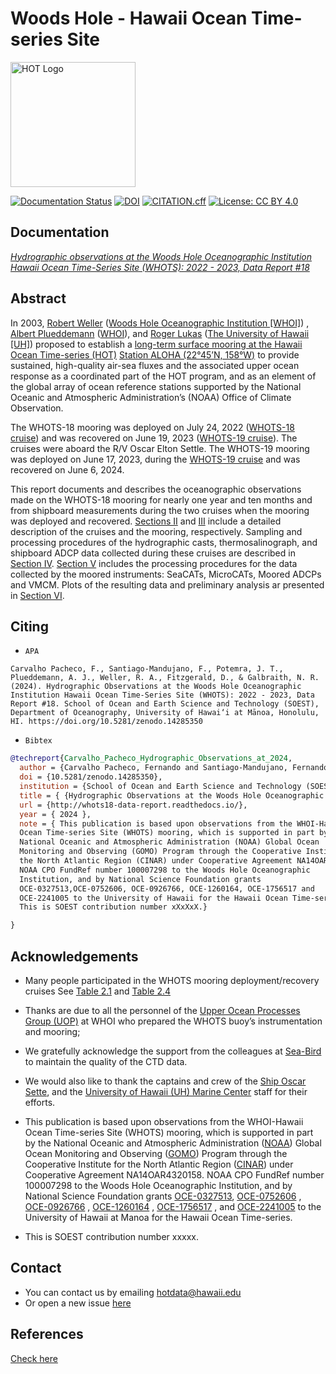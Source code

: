 #  Woods Hole - Hawaii Ocean Time-series Site
[<img src="https://github.com/hot-dogs/whots18-data-report/raw/main/docs/source/_static/_images/new_logo_HOT.png" alt="HOT Logo" height="200"/>](https://hahana.soest.hawaii.edu/hot/)


[![Documentation Status](https://readthedocs.org/projects/whots18-data-report/badge/?version=latest)](https://whots-annual-report.readthedocs.io/projects/whots18-data-report/en/latest/?badge=latest)
[![DOI](https://zenodo.org/badge/doi/10.5281/zenodo.14285350.svg)](https://doi.org/10.5281/zenodo.14285350)
[![CITATION.cff](https://github.com/hot-dogs/whots18-data-report/actions/workflows/cff-validator.yml/badge.svg?branch=main)](https://github.com/hot-dogs/whots18-data-report/actions/workflows/cff-validator.yml)
[![License: CC BY 4.0](https://img.shields.io/badge/License-CC_BY_4.0-lightgrey.svg)](http://creativecommons.org/licenses/by/4.0/)


## Documentation 

[*Hydrographic observations at the Woods Hole Oceanographic Institution Hawaii
Ocean Time-Series Site (WHOTS): 2022 - 2023, Data Report #18*](http://whots18-data-report.readthedocs.io/)

## Abstract

In 2003, [Robert Weller](https://www.whoi.edu/profile/rweller/) ([Woods Hole
Oceanographic Institution [WHOI]](https://www.whoi.edu)) , [Albert
Plueddemann](https://www.whoi.edu/profile/aplueddemann/)
([WHOI](https://www.whoi.edu)), and [Roger
Lukas](http://www.soest.hawaii.edu/oceanography/faculty/rlukas/) ([The
University of Hawaii [UH]](https://manoa.hawaii.edu)) proposed to establish a
[long-term surface mooring at the Hawaii Ocean Time-series
(HOT)](http://www.soest.hawaii.edu/whots/) [Station ALOHA (22°45’N,
158°W)](https://hahana.soest.hawaii.edu/stationaloha/) to provide sustained,
high-quality air-sea fluxes and the associated upper ocean response as a
coordinated part of the HOT program, and as an element of the global array of
ocean reference stations supported by the National Oceanic and Atmospheric
Administration’s (NOAA) Office of Climate Observation. 

The WHOTS-18 mooring was deployed on July 24, 2022 ([WHOTS-18
cruise](http://www.soest.hawaii.edu/whots/wh18_dep.html)) and was recovered on
June 19,  2023 ([WHOTS-19
cruise](http://www.soest.hawaii.edu/whots/wh19_dep.html)). The cruises were
aboard the R/V Oscar Elton Settle. The WHOTS-19 mooring was deployed on June
17, 2023, during the [WHOTS-19
cruise](http://www.soest.hawaii.edu/whots/wh19_dep.html) and was recovered on
June 6, 2024. 

This report documents and describes the oceanographic observations made on the 
WHOTS-18 mooring for nearly one year and ten months and from shipboard measurements
during the two cruises when the mooring was deployed and recovered. 
[Sections II](https://whots-annual-report.readthedocs.io/projects/whots18-data-report/en/latest/2_section.html) 
and [III](https://whots-annual-report.readthedocs.io/projects/whots18-data-report/en/latest/3_section.html) 
include a detailed description of the cruises and the mooring, respectively. 
Sampling and processing procedures of the hydrographic casts, thermosalinograph, 
and shipboard ADCP data collected during these cruises are described in
[Section IV](https://whots-annual-report.readthedocs.io/projects/whots18-data-report/en/latest/4_section.html). 
[Section V](https://whots-annual-report.readthedocs.io/projects/whots18-data-report/en/latest/5_section.html) 
includes the processing procedures for the data collected by the moored 
instruments: SeaCATs, MicroCATs, Moored ADCPs and VMCM. Plots of the resulting 
data and preliminary analysis ar presented in [Section VI](https://whots-annual-report.readthedocs.io/projects/whots18-data-report/en/latest/6_section.html).


## Citing

- `APA`
```
Carvalho Pacheco, F., Santiago-Mandujano, F., Potemra, J. T., Plueddemann, A. J., Weller, R. A., Fitzgerald, D., & Galbraith, N. R. (2024). Hydrographic Observations at the Woods Hole Oceanographic Institution Hawaii Ocean Time-Series Site (WHOTS): 2022 - 2023, Data Report #18. School of Ocean and Earth Science and Technology (SOEST), Department of Oceanography, University of Hawai‘i at Mānoa, Honolulu, HI. https://doi.org/10.5281/zenodo.14285350
```

- `Bibtex`

```bibtex
@techreport{Carvalho_Pacheco_Hydrographic_Observations_at_2024,
  author = {Carvalho Pacheco, Fernando and Santiago-Mandujano, Fernando and Potemra, James T. and Plueddemann, Albert J. and Weller, Robert A. and Fitzgerald, Daniel and Galbraith, Nancy R.},
  doi = {10.5281/zenodo.14285350},
  institution = {School of Ocean and Earth Science and Technology (SOEST), Department of Oceanography, University of Hawai‘i at Mānoa, Honolulu, HI},
  title = { {Hydrographic Observations at the Woods Hole Oceanographic Institution Hawaii Ocean Time-Series Site (WHOTS): 2022 - 2023, Data Report #18} },
  url = {http://whots18-data-report.readthedocs.io/},
  year = { 2024 },
  note = { This publication is based upon observations from the WHOI-Hawaii
  Ocean Time-series Site (WHOTS) mooring, which is supported in part by the
  National Oceanic and Atmospheric Administration (NOAA) Global Ocean
  Monitoring and Observing (GOMO) Program through the Cooperative Institute for
  the North Atlantic Region (CINAR) under Cooperative Agreement NA14OAR4320158.
  NOAA CPO FundRef number 100007298 to the Woods Hole Oceanographic
  Institution, and by National Science Foundation grants
  OCE-0327513,OCE-0752606, OCE-0926766, OCE-1260164, OCE-1756517 and
  OCE-2241005 to the University of Hawaii for the Hawaii Ocean Time-series.
  This is SOEST contribution number xXxXxX.}

}
```

## Acknowledgements

- Many people participated in the WHOTS mooring deployment/recovery cruises
  See [Table 2.1](https://whots-annual-report.readthedocs.io/projects/whots18-data-report/en/latest/2_section.html#table-1)
  and [Table 2.4](https://whots-annual-report.readthedocs.io/projects/whots18-data-report/en/latest/2_section.html#table-4)

- Thanks are due to all the personnel of the
  [Upper Ocean Processes Group (UOP)](http://uop.whoi.edu) at WHOI who prepared
  the WHOTS buoy’s instrumentation and mooring;

- We gratefully acknowledge the support from the colleagues at
  [Sea-Bird](https://www.seabird.com) to maintain the quality of the CTD data.

- We would also like to thank the captains and crew of the
  [Ship Oscar Sette](https://www.omao.noaa.gov/learn/marine-operations/ships/oscar-elton-sette/about),
  and the [University of Hawaii (UH) Marine Center](https://www.soest.hawaii.edu/UMC/cms/)
  staff for their efforts.

- This publication is based upon observations from the WHOI-Hawaii Ocean
  Time-series Site (WHOTS) mooring, which is supported in part by the National
  Oceanic and Atmospheric Administration ([NOAA](https://www.noaa.gov/)) Global
  Ocean Monitoring and Observing ([GOMO](https://globalocean.noaa.gov/)) Program
  through the Cooperative Institute for the North Atlantic
  Region ([CINAR](https://website.whoi.edu/cinar/)) under Cooperative Agreement
  NA14OAR4320158. NOAA CPO FundRef number 100007298 to the Woods Hole
  Oceanographic Institution, and by National Science Foundation grants
  [OCE-0327513](https://www.nsf.gov/awardsearch/showAward?AWD_ID=0327513),
  [OCE-0752606](https://www.nsf.gov/awardsearch/showAward?AWD_ID=0752606&HistoricalAwards=false)
  ,
  [OCE-0926766](https://www.nsf.gov/awardsearch/showAward?AWD_ID=0926766&HistoricalAwards=false)
  ,
  [OCE-1260164](https://www.nsf.gov/awardsearch/showAward?AWD_ID=1260164&HistoricalAwards=false)
  ,
  [OCE-1756517](https://www.nsf.gov/awardsearch/showAward?AWD_ID=1756517&HistoricalAwards=false)
  ,
  and 
  [OCE-2241005](https://www.nsf.gov/awardsearch/showAward?AWD_ID=2241005) to the University of Hawaii at Manoa for the Hawaii Ocean Time-series.

- This is SOEST contribution number xxxxx.

## Contact 
- You can contact us by emailing <hotdata@hawaii.edu>
- Or open a new issue [here](https://github.com/hot-dogs/whots18-data-report/issues)

## References
[Check here](https://whots-annual-report.readthedocs.io/projects/whots18-data-report/en/latest/references.html)
